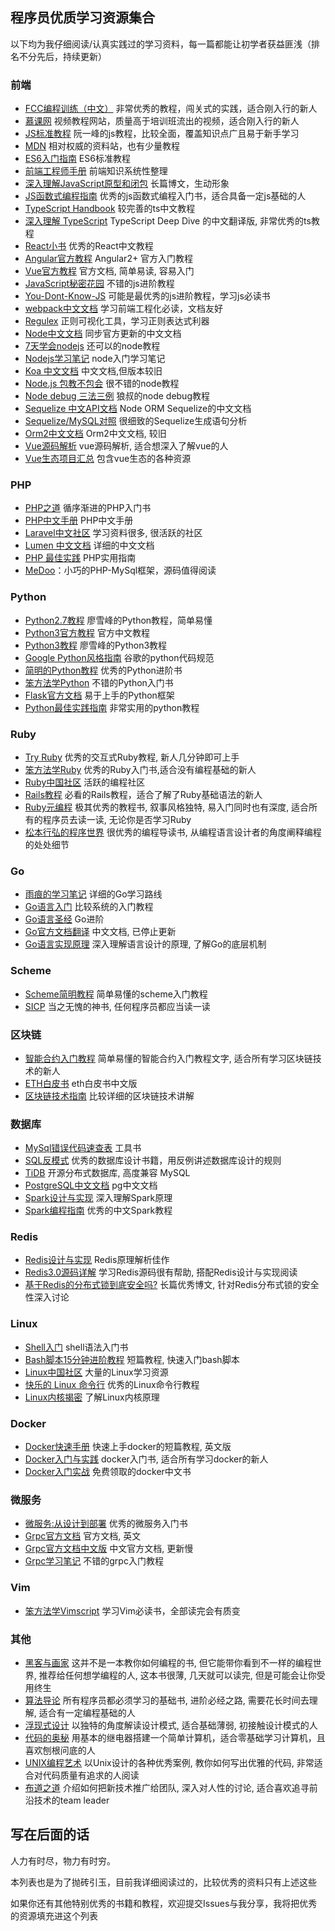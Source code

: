 ## 程序员优质学习资源集合

以下均为我仔细阅读/认真实践过的学习资料，每一篇都能让初学者获益匪浅（排名不分先后，持续更新）

### 前端
- [FCC编程训练（中文）](https://www.freecodecamp.one) 非常优秀的教程，闯关式的实践，适合刚入行的新人
- [慕课网](http://www.imooc.com/) 视频教程网站，质量高于培训班流出的视频，适合刚入行的新人
- [JS标准教程](https://wangdoc.com/javascript/) 阮一峰的js教程，比较全面，覆盖知识点广且易于新手学习
- [MDN](https://developer.mozilla.org/zh-CN/) 相对权威的资料站，也有少量教程
- [ES6入门指南](http://es6.ruanyifeng.com/) ES6标准教程
- [前端工程师手册](https://legacy.gitbook.com/book/leohxj/front-end-database/details) 前端知识系统性整理
- [深入理解JavaScript原型和闭包](http://www.cnblogs.com/wangfupeng1988/p/4001284.html) 长篇博文，生动形象
- [JS函数式编程指南](https://llh911001.gitbooks.io/mostly-adequate-guide-chinese/content/ch1.html#一个简单例子) 优秀的js函数式编程入门书，适合具备一定js基础的人
- [TypeScript Handbook](https://zhongsp.gitbooks.io/typescript-handbook/content/) 较完善的ts中文教程
- [深入理解 TypeScript](https://jkchao.github.io/typescript-book-chinese/) TypeScript Deep Dive 的中文翻译版, 非常优秀的ts教程
- [React小书](https://hyf.js.org/react-naive-book/) 优秀的React中文教程
- [Angular官方教程](https://angular.cn/guide/quickstart) Angular2+ 官方入门教程
- [Vue官方教程](https://cn.vuejs.org/v2/guide/) 官方文档, 简单易读, 容易入门
- [JavaScript秘密花园](http://bonsaiden.github.io/JavaScript-Garden/zh/) 不错的js进阶教程
- [You-Dont-Know-JS](https://github.com/getify/You-Dont-Know-JS/) 可能是最优秀的js进阶教程，学习js必读书
- [webpack中文文档](https://doc.webpack-china.org/configuration/) 学习前端工程化必读，文档友好
- [Regulex](https://jex.im/regulex/) 正则可视化工具，学习正则表达式利器
- [Node中文文档](http://nodejs.cn/) 同步官方更新的中文文档
- [7天学会nodejs](https://www.lvtao.net/content/book/node.js.htm#1) 还可以的node教程
- [Nodejs学习笔记](https://github.com/chyingp/nodejs-learning-guide) node入门学习笔记
- [Koa 中文文档](https://github.com/guo-yu/koa-guide) 中文文档,但版本较旧
- [Node.js 包教不包会](https://github.com/alsotang/node-lessons) 很不错的node教程
- [Node debug 三法三例](http://i5ting.github.io/node-debug-tutorial) 狼叔的node debug教程
- [Sequelize 中文API文档](https://itbilu.com/nodejs/npm/VkYIaRPz-.html) Node ORM Sequelize的中文文档
- [Sequelize/MySQL对照](https://segmentfault.com/a/1190000003987871) 很细致的Sequelize生成语句分析
- [Orm2中文文档](https://github.com/wizardforcel/orm2-doc-zh-cn) Orm2中文文档, 较旧
- [Vue源码解析](https://github.com/porcelainHeart/vue-explain) vue源码解析, 适合想深入了解vue的人
- [Vue生态项目汇总](https://github.com/vuejs/awesome-vue) 包含vue生态的各种资源

### PHP
- [PHP之道](http://laravel-china.github.io/php-the-right-way/) 循序渐进的PHP入门书
- [PHP中文手册](http://php.net/manual/zh/) PHP中文手册
- [Laravel中文社区](https://laravel-china.org/) 学习资料很多, 很活跃的社区
- [Lumen 中文文档](https://learnku.com/docs/lumen/5.7) 详细的中文文档
- [PHP 最佳实践](https://phpbestpractices.justjavac.com) PHP实用指南
- [MeDoo](http://medoo.lvtao.net/doc.php)：小巧的PHP-MySql框架，源码值得阅读

### Python
- [Python2.7教程](http://www.liaoxuefeng.com/wiki/001374738125095c955c1e6d8bb493182103fac9270762a000) 廖雪峰的Python教程，简单易懂
- [Python3官方教程](http://www.pythondoc.com/pythontutorial3/index.html) 官方中文教程
- [Python3教程](https://www.liaoxuefeng.com/wiki/0014316089557264a6b348958f449949df42a6d3a2e542c000) 廖雪峰的Python3教程
- [Google Python风格指南](http://zh-google-styleguide.readthedocs.org/en/latest/google-python-styleguide/) 谷歌的python代码规范
- [简明的Python教程](https://www.gitbook.com/book/lenkimo/byte-of-python-chinese-edition/details) 优秀的Python进阶书
- [笨方法学Python](https://www.gitbook.com/book/wizardforcel/lpthw/details) 不错的Python入门书
- [Flask官方文档](https://dormousehole.readthedocs.io/en/latest/) 易于上手的Python框架
- [Python最佳实践指南](http://pythonguidecn.readthedocs.io/zh/latest/) 非常实用的python教程

### Ruby
- [Try Ruby](http://tryruby.org/levels/1/challenges/0) 优秀的交互式Ruby教程, 新人几分钟即可上手
- [笨方法学Ruby](https://www.kancloud.cn/in-2/learn-ruby-the-hard-way/81182) 优秀的Ruby入门书,适合没有编程基础的新人
- [Ruby中国社区](https://ruby-china.org/) 活跃的编程社区
- [Rails教程](https://railstutorial-china.org/) 必看的Rails教程，适合了解了Ruby基础语法的新人
- [Ruby元编程](https://book.douban.com/subject/26575429/) 极其优秀的教程书, 叙事风格独特, 易入门同时也有深度, 适合所有的程序员去读一读, 无论你是否学习Ruby
- [松本行弘的程序世界](https://book.douban.com/subject/6756090/) 很优秀的编程导读书, 从编程语言设计者的角度阐释编程的处处细节

### Go
- [雨痕的学习笔记](https://github.com/qyuhen/book) 详细的Go学习路线
- [Go语言入门](https://zengweigang.gitbooks.io/core-go/index.html) 比较系统的入门教程
- [Go语言圣经](https://www.gitbook.com/book/yar999/gopl-zh/details) Go进阶
- [Go官方文档翻译](https://github.com/golang-china/golangdoc.translations) 中文文档, 已停止更新
- [Go语言实现原理](https://draveness.me/golang/) 深入理解语言设计的原理, 了解Go的底层机制

### Scheme
- [Scheme简明教程](https://wizardforcel.gitbooks.io/teach-yourself-scheme) 简单易懂的scheme入门教程
- [SICP](https://book.douban.com/subject/1148282/) 当之无愧的神书, 任何程序员都应当读一读

### 区块链
- [智能合约入门教程](http://ethfans.org/posts/101-noob-intro) 简单易懂的智能合约入门教程文字, 适合所有学习区块链技术的新人
- [ETH白皮书](http://ethfans.org/posts/ethereum-whitepaper) eth白皮书中文版
- [区块链技术指南](https://yeasy.gitbooks.io/blockchain_guide) 比较详细的区块链技术讲解

### 数据库
- [MySql错误代码速查表](http://www.cnblogs.com/skillCoding/archive/2011/09/07/2169932.html) 工具书
- [SQL反模式](https://book.douban.com/subject/6800774/) 优秀的数据库设计书籍，用反例讲述数据库设计的规则
- [TiDB](https://pingcap.com/docs-cn/) 开源分布式数据库, 高度兼容 MySQL
- [PostgreSQL中文文档](http://www.postgres.cn/docs/9.6/index.html) pg中文文档
- [Spark设计与实现](https://github.com/JerryLead/SparkInternals/tree/master/markdown) 深入理解Spark原理
- [Spark编程指南](https://aiyanbo.gitbooks.io/spark-programming-guide-zh-cn/content/) 优秀的中文Spark教程

### Redis
- [Redis设计与实现](https://www.kancloud.cn/kancloud/redisbook) Redis原理解析佳作
- [Redis3.0源码详解](https://github.com/huangz1990/redis-3.0-annotated) 学习Redis源码很有帮助, 搭配Redis设计与实现阅读
- [基于Redis的分布式锁到底安全吗?](https://blog.csdn.net/paincupid/article/details/75094550) 长篇优秀博文, 针对Redis分布式锁的安全性深入讨论

### Linux
- [Shell入门](https://github.com/qinjx/30min_guides/blob/master/shell.md) shell语法入门书
- [Bash脚本15分钟进阶教程](http://blog.sae.sina.com.cn/archives/3606) 短篇教程, 快速入门bash脚本
- [Linux中国社区](https://linux.cn/) 大量的Linux学习资源
- [快乐的 Linux 命令行](http://billie66.github.io/TLCL/book/) 优秀的Linux命令行教程
- [Linux内核揭密](https://xinqiu.gitbooks.io/linux-insides-cn/content/index.html) 了解Linux内核原理

### Docker
- [Docker快速手册](https://github.com/eon01/DockerCheatSheet) 快速上手docker的短篇教程, 英文版
- [Docker入门与实践](http://docker_practice.gitee.io/) docker入门书, 适合所有学习docker的新人
- [Docker入门实战](http://yuedu.baidu.com/ebook/d817967416fc700abb68fca1) 免费领取的docker中文书

### 微服务
- [微服务:从设计到部署](http://oopsguy.com/books/microservices/index.html) 优秀的微服务入门书
- [Grpc官方文档](https://grpc.io/docs/) 官方文档, 英文
- [Grpc官方文档中文版](http://doc.oschina.net/grpc) 中文官方文档, 更新慢
- [Grpc学习笔记](https://skyao.gitbooks.io/learning-grpc/content/introduction/information.html) 不错的grpc入门教程

### Vim
- [笨方法学Vimscript](https://higrid.net/a/books/learnvimthehardway) 学习Vim必读书，全部读完会有质变

### 其他
- [黑客与画家](https://book.douban.com/subject/6021440/) 这并不是一本教你如何编程的书, 但它能带你看到不一样的编程世界, 推荐给任何想学编程的人, 这本书很薄, 几天就可以读完, 但是可能会让你受用终生
- [算法导论](https://book.douban.com/subject/20432061/) 所有程序员都必须学习的基础书, 进阶必经之路, 需要花长时间去理解, 适合有一定编程基础的人
- [浮现式设计](https://book.douban.com/subject/6757781/) 以独特的角度解读设计模式, 适合基础薄弱, 初接触设计模式的人
- [代码的奥秘](https://book.douban.com/subject/1024570/) 用基本的继电器搭建一个简单计算机，适合零基础学习计算机，且喜欢刨根问底的人
- [UNIX编程艺术](https://book.douban.com/subject/5387401/) 以Unix设计的各种优秀案例, 教你如何写出优雅的代码, 非常适合对代码质量有追求的人阅读
- [布道之道](https://book.douban.com/subject/6990284/) 介绍如何把新技术推广给团队, 深入对人性的讨论, 适合喜欢追寻前沿技术的team leader

## 写在后面的话

人力有时尽，物力有时穷。

本列表也是为了抛砖引玉，目前我详细阅读过的，比较优秀的资料只有上述这些

如果你还有其他特别优秀的书籍和教程，欢迎提交Issues与我分享，我将把优秀的资源填充进这个列表
